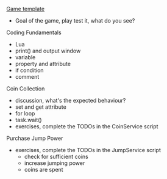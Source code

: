 [Game template](https://github.com/yili-gat/little-robloxers/blob/main/week002/obby_template.rbxl)
* Goal of the game, play test it, what do you see?

Coding Fundamentals
* Lua
* print() and output window
* variable
* property and attribute
* if condition
* comment

Coin Collection
* discussion, what's the expected behaviour?
* set and get attribute
* for loop
* task.wait()
* exercises, complete the TODOs in the CoinService script

Purchase Jump Power
* exercises, complete the TODOs in the JumpService script
  * check for sufficient coins
  * increase jumping power
  * coins are spent
